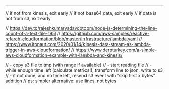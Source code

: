 
---

  // if not from kinesis, exit early
  // if not base64 data, exit early
  // if data is not from s3, exit early

  // https://dev.to/rajeshkumaryadavdotcom/node-js-determining-the-line-count-of-a-text-file-195l
  // https://github.com/aws-samples/reactive-refarch-cloudformation/blob/master/infrastructure/lambda.yaml
  // https://www.itonaut.com/2020/01/14/kinesis-data-stream-as-lambda-trigger-in-aws-cloudformation/
  // https://www.derpturkey.com/a-simple-aws-cloudformation-example-with-lambda-and-kinesis/

  // - copy s3 file to tmp (with range if available)
  // - start reading file
  // - while enough time left (calculate metrics!), transform line to json, write to s3
  // - if not done, and no time left, resend s3 event with "skip first x bytes" addition
  // ps: simpler alternative: use lines, not bytes
